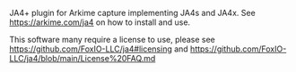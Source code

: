 JA4+ plugin for Arkime capture implementing JA4s and JA4x. See https://arkime.com/ja4 on how to install and use.

This software many require a license to use, please see
https://github.com/FoxIO-LLC/ja4#licensing and
https://github.com/FoxIO-LLC/ja4/blob/main/License%20FAQ.md
